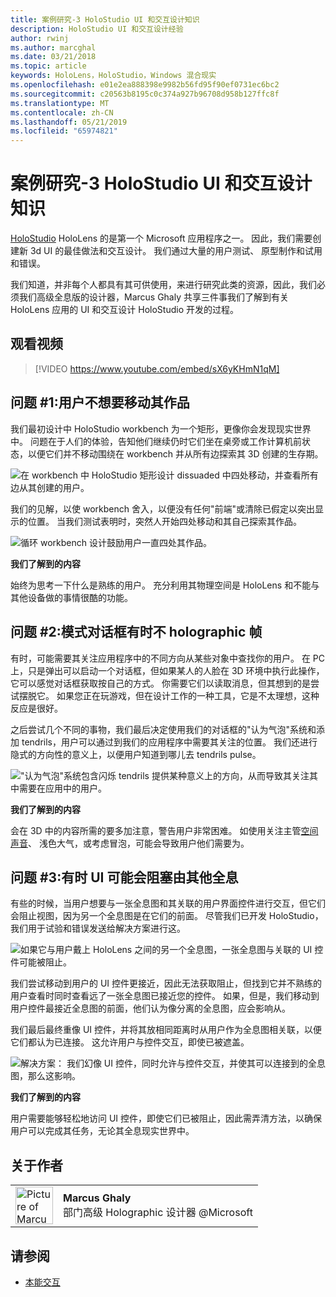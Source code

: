 ```yaml
---
title: 案例研究-3 HoloStudio UI 和交互设计知识
description: HoloStudio UI 和交互设计经验
author: rwinj
ms.author: marcghal
ms.date: 03/21/2018
ms.topic: article
keywords: HoloLens，HoloStudio，Windows 混合现实
ms.openlocfilehash: e01e2ea888398e9982b56fd95f90ef0731ec6bc2
ms.sourcegitcommit: c20563b8195c0c374a927b96708d958b127ffc8f
ms.translationtype: MT
ms.contentlocale: zh-CN
ms.lasthandoff: 05/21/2019
ms.locfileid: "65974821"
---
```

# <a name="case-study---3-holostudio-ui-and-interaction-design-learnings"></a>案例研究-3 HoloStudio UI 和交互设计知识

[HoloStudio](https://www.youtube.com/watch?v=BRIJG0x_We8) HoloLens 的是第一个 Microsoft 应用程序之一。 因此，我们需要创建新 3d UI 的最佳做法和交互设计。 我们通过大量的用户测试、 原型制作和试用和错误。

我们知道，并非每个人都具有其可供使用，来进行研究此类的资源，因此，我们必须我们高级全息版的设计器，Marcus Ghaly 共享三件事我们了解到有关 HoloLens 应用的 UI 和交互设计 HoloStudio 开发的过程。

## <a name="watch-the-video"></a>观看视频

>[!VIDEO https://www.youtube.com/embed/sX6yKHmN1qM]

## <a name="problem-1-people-didnt-want-to-move-around-their-creations"></a>问题 #1:用户不想要移动其作品

我们最初设计中 HoloStudio workbench 为一个矩形，更像你会发现现实世界中。 问题在于人们的体验，告知他们继续仍时它们坐在桌旁或工作计算机前状态，以便它们并不移动围绕在 workbench 并从所有边探索其 3D 创建的生存期。

![在 workbench 中 HoloStudio 矩形设计 dissuaded 中四处移动，并查看所有边从其创建的用户。](images/rectangular-workbench-500px.jpg)

我们的见解，以使 workbench 舍入，以便没有任何"前端"或清除已假定以突出显示的位置。 当我们测试表明时，突然人开始四处移动和其自己探索其作品。

![循环 workbench 设计鼓励用户一直四处其作品。](images/circular-workbench-500px.jpg)

**我们了解到的内容**

始终为思考一下什么是熟练的用户。 充分利用其物理空间是 HoloLens 和不能与其他设备做的事情很酷的功能。

## <a name="problem-2-modal-dialogs-are-sometimes-out-of-the-holographic-frame"></a>问题 #2:模式对话框有时不 holographic 帧

有时，可能需要其关注应用程序中的不同方向从某些对象中查找你的用户。 在 PC 上，只是弹出可以启动一个对话框，但如果某人的人脸在 3D 环境中执行此操作，它可以感觉对话框获取按自己的方式。 你需要它们以读取消息，但其想到的是尝试摆脱它。 如果您正在玩游戏，但在设计工作的一种工具，它是不太理想，这种反应是很好。

之后尝试几个不同的事物，我们最后决定使用我们的对话框的"认为气泡"系统和添加 tendrils，用户可以通过到我们的应用程序中需要其关注的位置。 我们还进行隐式的方向性的意义上，以便用户知道到哪儿去 tendrils pulse。

!["认为气泡"系统包含闪烁 tendrils 提供某种意义上的方向，从而导致其关注其中需要在应用中的用户。](images/thought-bubble-500px.jpg)

**我们了解到的内容**

会在 3D 中的内容所需的要多加注意，警告用户非常困难。 如使用关注主管[空间声音](spatial-sound.md)、 浅色大气，或考虑冒泡，可能会导致用户他们需要为。

## <a name="problem-3-sometimes-ui-can-get-blocked-by-other-holograms"></a>问题 #3:有时 UI 可能会阻塞由其他全息

有些的时候，当用户想要与一张全息图和其关联的用户界面控件进行交互，但它们会阻止视图，因为另一个全息图是在它们的前面。 尽管我们已开发 HoloStudio，我们用于试验和错误发送给解决方案进行这。

![如果它与用户戴上 HoloLens 之间的另一个全息图，一张全息图与关联的 UI 控件可能被阻止。](images/ui-blocked-500px.jpg)

我们尝试移动到用户的 UI 控件更接近，因此无法获取阻止，但找到它并不熟练的用户查看时同时查看远了一张全息图已接近您的控件。 如果，但是，我们移动到用户控件最接近全息图的前面，他们认为像分离的全息图，应会影响从。

我们最后最终重像 UI 控件，并将其放相同距离时从用户作为全息图相关联，以便它们都认为已连接。 这允许用户与控件交互，即使已被遮盖。

![解决方案： 我们幻像 UI 控件，同时允许与控件交互，并使其可以连接到的全息图，那么这影响。](images/ghosting-ui-500px.jpg)

**我们了解到的内容**

用户需要能够轻松地访问 UI 控件，即使它们已被阻止，因此需弄清方法，以确保用户可以完成其任务，无论其全息现实世界中。

## <a name="about-the-author"></a>关于作者

<table style="border-collapse:collapse">
<tr>
<td style="border-style: none" width="60"><img alt="Picture of Marcus Ghaly" width="60" height="60" src="images/marcus-ghaly-200px.jpg"></td>
<td style="border-style: none"><b>Marcus Ghaly</b><br>部门高级 Holographic 设计器 @Microsoft</td>
</tr>
</table>

## <a name="see-also"></a>请参阅
* [本能交互](interaction-fundamentals.md)

 
